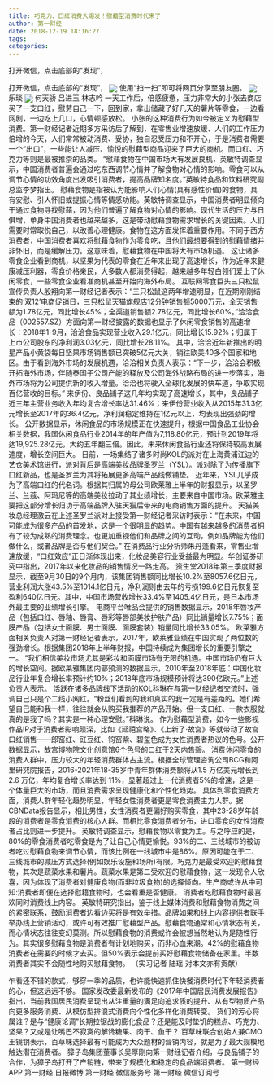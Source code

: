 ```yaml
---
title: 巧克力、口红消费大爆发！慰藉型消费时代来了
author: 第一财经
date: 2018-12-19 18:16:27
tags: 
categories: 
---
```

打开微信，点击底部的“发现”，
<!-- more -->
打开微信，点击底部的“发现”，
<img align="center" border="0" src="https://imgcdn.yicai.com/uppics/images/2018/12/e19b410b1851af455c7b35fc4f2ceb64.jpg" />
使用“扫一扫”即可将网页分享至朋友圈。
<img align="center" border="0" src="https://imgcdn.yicai.com/uppics/images/2018/12/e91cdb6b50da07fb817b6a5adf45af5a.jpg" />
乐琰
<img align="center" border="0" src="https://imgcdn.yicai.com/uppics/images/2018/12/d388bd7c715d8bf831ba6e51df4e4f15.jpg" />
何天骄
吕进玉
林志吟
一天工作后，倍感疲惫，压力非常大的小张去商店买了一支口红，慰劳自己一下，回到家，拿出储藏了好几天的薯片等零食，一边看网剧，一边吃上几口，心情顿感放松。
小张的这种消费行为如今被定义为慰藉型消费。第一财经记者近期多方采访后了解到，在零售业增速放缓、人们的工作压力倍增的今天，人们常常被动消费、妥协，独自忍受压力和不开心，于是消费者需要一个“出口”，一些能让人减压、愉悦的慰藉型商品迎来了巨大的商机。而口红、巧克力等则是最被推崇的品类。
“慰藉食物在中国市场大有发展良机，英敏特调查显示，中国消费者普遍会通过吃东西调节心情并了解食物对心情的影响。零食可以从调节心情的功效角度出发吸引消费者，提高品牌知名度。”英敏特食品和饮料研究副总监李梦指出。
慰藉食物是指被认为能影响人们心情(具有感性价值)的食物，具有安慰、引人怀旧或提振心情等情感功能。英敏特调查显示，中国消费者明显倾向于通过食物寻找慰藉，因为他们普遍了解食物对心情的影响。现代生活的压力与日俱增，单身中国消费者也越来越多，这是带动慰藉食物需求增长的关键因素。人们需要时常取悦自己，以改善心理健康。食物在这方面发挥着重要作用。不同于西方消费者，中国消费者喜欢将慰藉食物作为零食吃，且他们最想要得到的慰藉情绪并非怀旧，而是缓解压力。这意味着，慰藉食物在中国将大有市场机遇。
这让诸多零食企业看到商机，以坚果为代表的零食在近年来出现了高速增长，作为近年来健康减压利器，零食价格亲民，大多数人都消费得起，越来越多年轻白领们爱上了休闲零食，一些零食企业看准商机甚至开始向海外布局。
互联网零食巨头三只松鼠宣传负责人殷翔向第一财经记者表示：“三只松鼠这两年增速明显，在近期刚刚结束的‘双12’电商促销日，三只松鼠天猫旗舰店12分钟销售额5000万元，全天销售额为1.78亿元，同比增长45%；全渠道销售额2.78亿元，同比增长60%。”洽洽食品（002557.SZ）方面向第一财经披露的数据也显示了休闲零食销售的高速增长：2018年1-9月，洽洽食品实现营业收入29.1亿元，同比增长15.92%；归属于上市公司股东的净利润3.03亿元，同比增长28.11%。
其中，洽洽近年新推出的明星产品小黄袋每日坚果市场销售额已突破5亿元大关，销往欧美40多个国家和地区。由于看到海外市场的发展机遇，洽洽相关负责人表示：“下一步，洽洽会积极开拓海外市场，伴随泰国子公司产能的释放及公司海外战略布局的进一步落实，海外市场将为公司提供新的收入增量。洽洽也将驶入全球化发展的快车道，争取实现百亿营收的目标。”
来伊份、良品铺子这几年均实现了高速增长，其中，良品铺子近三年主营业务收入年均复合增长率达31.46%；来伊份营业收入从2015年31.3亿元增长至2017年的36.4亿元，净利润稳定维持在1亿元以上，均表现出强劲的增长。
公开数据显示，休闲食品的市场规模正在快速提升，根据中国食品工业协会相关数据，我国休闲食品行业2014年的年产值为7,118.80亿元，预计到2019年将达19,925.28亿元，大约五年翻三倍。因此，未来休闲食品行业还将保持较高发展速度，增长空间巨大。
日前，一场集结了诸多时尚KOL的派对在上海黄浦江边的艺仓美术馆进行，派对背后是高端美妆品牌圣罗兰（YSL）。派对除了为传播旗下口红新品，也是圣罗兰为其将拓展更多高端产品线做铺垫。
近年来，YSL几乎成为了高端口红的代名词。根据其归属的母公司欧莱雅上半年的财报显示，以圣罗兰、兰蔻、阿玛尼等的高端美妆拉动了其业绩增长，主要来自中国市场。欧莱雅主要把这部分增长归功于高端品牌入驻天猫后带来的电商销售方面的提升。
天猫美妆总经理激云在上述圣罗兰派对上接受第一财经记者采访时表示：“在未来，中国可能成为很多产品的首发地，这是一个很明显的趋势。中国有越来越多的消费者拥有了较为成熟的消费理念。也更加重视他们和品牌之间的互动，例如品牌能为他们做什么，或者品牌是否与他们契合。”
在消费品行业分析师朱丹蓬看来，零售业增速放缓，“口红效应”正日渐体现出来，化妆品美容行业受益最为明显。华创证券研究中指出，2017年以来化妆品的销售情况一路走高。
资生堂2018年第三季度财报显示，截至9月30日的9个月内，该集团销售额同比增长10.2%至8057.6亿日元，营业利润大涨43.5%至1014.1亿日元，净利润则由去年的亏损199.6亿日元恢复至盈利640亿日元。其中，中国市场营收增长33.4%至1405.4亿日元，是日本市场外最主要的业绩增长引擎。
电商平台唯品会提供的销售数据显示，2018年唇妆产品（包括口红、唇釉、唇膏、唇彩等唇部美妆护肤产品）同比销量增长7.75%；面膜产品（包括女士面膜、男士面膜、面膜套装）销量同比增长33.05%。
欧莱雅方面相关负责人对第一财经记者表示，2017年，欧莱雅业绩在中国实现了两位数的强劲增长。根据集团2018年上半年财报，中国持续成为集团增长的重要引擎之一。
“我们相信美妆市场尤其是彩妆和面膜市场有无限的机遇。中国市场仍有巨大的增长空间。据欧莱雅集团内部预测的数据显示，2010年至2018年底：中国化妆品行业年复合增长率预计约10%；2018年底市场规模预计将达390亿欧元。”上述负责人表示。
活跃在诸多品牌线下活动的KOL科琳在与第一财经记者交流时，强调自己只是个二线小网红。“粉丝们看到的我和真实的我一定是有差距的。她们希望自己能和我一样，往往就会从购买我推荐的产品开始。但一支口红、一款衣服就真的是我了吗？其实是一种心理安慰。”科琳说。
作为慰藉型消费，如今一些影视作品IP对于消费者影响颇深，比如《延禧宫略》、《上新了·故宫》等就带动了故宫口红销售——郎窑红、豇豆红、钧窑紫、碧玺色成为女性消费者热议的色号。公开数据显示，故宫博物院文化创意馆6个色号的口红于2天内售磬。
消费休闲零食的消费人群中，压力较大的年轻消费群体占主流。根据全球管理咨询公司BCG和阿里研究院报告，2016-2021年18-35岁中青年群体消费额将从1.5 万亿美元增长到 2.6 万亿，年均复合增长率达到 11%，显著超过上一代消费者5%的增速，这是一个体量巨大的市场，而且消费需求呈现健康化和个性化趋势。
具体到零食消费方面，消费人群年轻化趋势明显，年轻女性消费者更是零食消费主力人群。据CBNData报告显示，相比男性，女性消费者更偏好购买零食，其中23-28岁年龄段的消费者是零食消费的核心人群。而相比零食消费者分布，进口零食的女性消费者占比则进一步提升。
英敏特调查显示，慰藉食物以零食为主。与之呼应的是，80%的零食消费者吃零食是为了让自己心情更愉悦。93%的二、三线城市的被访者吃过慰藉食物来调节心情，而该比例在一线城市中是86%。原因可能在于二、三线城市的减压方式选择(例如娱乐设施和场所)有限。巧克力是最受欢迎的慰藉食物，其次是蔬菜水果和薯片。蔬菜水果是第二受欢迎的慰藉食物，这一发现令人欣喜，因为体现了消费者对健康食物(而非垃圾食物)的选择倾向。生产商或许从中可知:消费者即便在选择慰籍食物时，也会看重是否健康。
消费者吃慰藉食物时最喜欢同时消费线上内容。
英敏特研究指出，鉴于线上媒体消费和慰藉食物消费之间的紧密联系，鼓励消费者边看边买将是有效举措。品牌如果和线上内容提供者联手举办线上营销活动，或许可有效推广慰藉型产品。慰藉食物通常和心情状态有关，而心情状态往往变幻莫测。所以慰藉食物的消费或许会被想当然地认为是随性行为。其实很多慰藉食物是消费者有计划地购买，而非心血来潮。42%的慰藉食物消费者在需要的时候才去买。但50%表示会提前买好慰藉食物储备在家里。半数消费者其实不会随性地购买慰藉食物。
（实习记者 陆瑶 对本文亦有贡献）
 
 
乍看还不错的款式，够穿一季的品质，也许能快速抓住快餐消费时代下年轻消费者的心，但这远远不够。
国家发改委最新发布的《2017年中国居民消费发展报告》指出，当前我国居民消费呈现出从注重量的满足向追求质的提升、从有型物质产品向更多服务消费、从模仿型排浪式消费向个性化多样化消费转变。
货们的芳心将属谁？是与“健康论调”长期拉锯战的膨化食品？还是能及时垫饥的糕点、巧克力、坚果？又或是让嘴巴不寂寞的解馋糖果、肉干、鱼干？
百草味联合创始人兼CMO王镜钥表示，百草味选择最有可能成为大众题材的营销内容，就是为了最大规模地触达潜在消费者。
獐子岛集团董事长吴厚刚向第一财经记者介绍，与良品铺子的合作，为獐子岛打开了产销链，带来了规模化和稳定的食品端消费者。
第一财经
APP
第一财经
日报微博
第一财经
微信服务号
第一财经
微信订阅号
